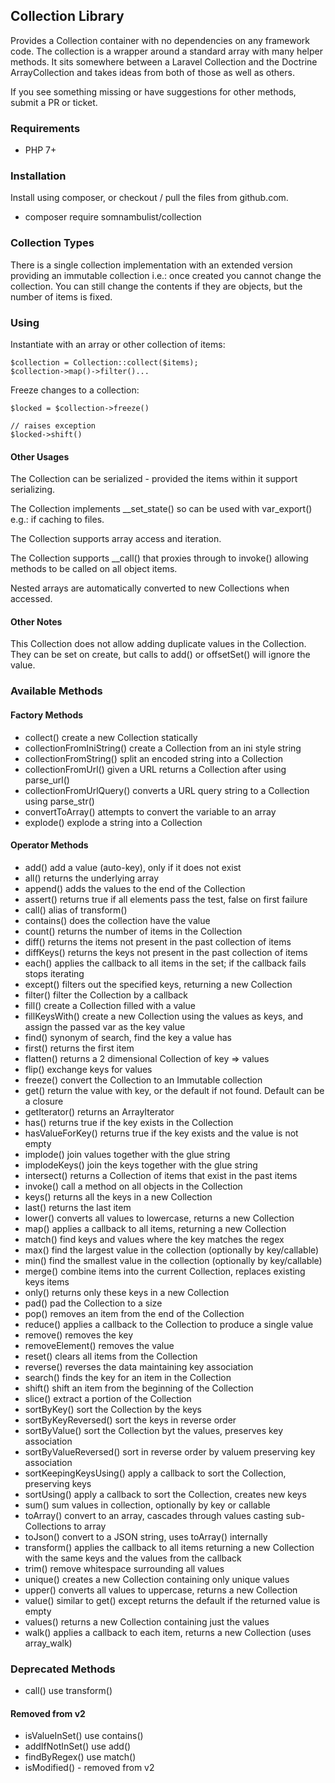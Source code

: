 ## Collection Library

Provides a Collection container with no dependencies on any framework code. The collection is a
wrapper around a standard array with many helper methods. It sits somewhere between a Laravel
Collection and the Doctrine ArrayCollection and takes ideas from both of those as well as others.

If you see something missing or have suggestions for other methods, submit a PR or ticket.

### Requirements

 * PHP 7+

### Installation

Install using composer, or checkout / pull the files from github.com.

 * composer require somnambulist/collection

### Collection Types

There is a single collection implementation with an extended version providing an immutable
collection i.e.: once created you cannot change the collection. You can still change the
contents if they are objects, but the number of items is fixed.

### Using

Instantiate with an array or other collection of items:

    $collection = Collection::collect($items);
    $collection->map()->filter()...
    
Freeze changes to a collection:

    $locked = $collection->freeze()
    
    // raises exception
    $locked->shift()

#### Other Usages

The Collection can be serialized - provided the items within it support serializing.

The Collection implements __set_state() so can be used with var_export() e.g.: if caching to files.

The Collection supports array access and iteration.

The Collection supports __call() that proxies through to invoke() allowing methods to be called on all object items.

Nested arrays are automatically converted to new Collections when accessed.

#### Other Notes

This Collection does not allow adding duplicate values in the Collection. They can be set
on create, but calls to add() or offsetSet() will ignore the value.

### Available Methods

#### Factory Methods

 * collect() create a new Collection statically
 * collectionFromIniString() create a Collection from an ini style string
 * collectionFromString() split an encoded string into a Collection
 * collectionFromUrl() given a URL returns a Collection after using parse_url()
 * collectionFromUrlQuery() converts a URL query string to a Collection using parse_str()
 * convertToArray() attempts to convert the variable to an array
 * explode() explode a string into a Collection

#### Operator Methods

 * add() add a value (auto-key), only if it does not exist
 * all() returns the underlying array
 * append() adds the values to the end of the Collection
 * assert() returns true if all elements pass the test, false on first failure
 * call() alias of transform()
 * contains() does the collection have the value
 * count() returns the number of items in the Collection
 * diff() returns the items not present in the past collection of items
 * diffKeys() returns the keys not present in the past collection of items
 * each() applies the callback to all items in the set; if the callback fails stops iterating
 * except() filters out the specified keys, returning a new Collection
 * filter() filter the Collection by a callback
 * fill() create a Collection filled with a value
 * fillKeysWith() create a new Collection using the values as keys, and assign the passed var as the key value
 * find() synonym of search, find the key a value has
 * first() returns the first item
 * flatten() returns a 2 dimensional Collection of key => values
 * flip() exchange keys for values
 * freeze() convert the Collection to an Immutable collection
 * get() return the value with key, or the default if not found. Default can be a closure
 * getIterator() returns an ArrayIterator
 * has() returns true if the key exists in the Collection
 * hasValueForKey() returns true if the key exists and the value is not empty
 * implode() join values together with the glue string
 * implodeKeys() join the keys together with the glue string
 * intersect() returns a Collection of items that exist in the past items
 * invoke() call a method on all objects in the Collection
 * keys() returns all the keys in a new Collection
 * last() returns the last item
 * lower() converts all values to lowercase, returns a new Collection
 * map() applies a callback to all items, returning a new Collection
 * match() find keys and values where the key matches the regex
 * max() find the largest value in the collection (optionally by key/callable)
 * min() find the smallest value in the collection (optionally by key/callable)
 * merge() combine items into the current Collection, replaces existing keys items
 * only() returns only these keys in a new Collection
 * pad() pad the Collection to a size
 * pop() removes an item from the end of the Collection
 * reduce() applies a callback to the Collection to produce a single value
 * remove() removes the key
 * removeElement() removes the value
 * reset() clears all items from the Collection
 * reverse() reverses the data maintaining key association
 * search() finds the key for an item in the Collection
 * shift() shift an item from the beginning of the Collection
 * slice() extract a portion of the Collection
 * sortByKey() sort the Collection by the keys
 * sortByKeyReversed() sort the keys in reverse order
 * sortByValue() sort the Collection byt the values, preserves key association
 * sortByValueReversed() sort in reverse order by valuem preserving key association
 * sortKeepingKeysUsing() apply a callback to sort the Collection, preserving keys
 * sortUsing() apply a callback to sort the Collection, creates new keys
 * sum() sum values in collection, optionally by key or callable
 * toArray() convert to an array, cascades through values casting sub-Collections to array
 * toJson() convert to a JSON string, uses toArray() internally
 * transform() applies the callback to all items returning a new Collection with the same keys and the values from the callback
 * trim() remove whitespace surrounding all values
 * unique() creates a new Collection containing only unique values
 * upper() converts all values to uppercase, returns a new Collection
 * value() similar to get() except returns the default if the returned value is empty
 * values() returns a new Collection containing just the values
 * walk() applies a callback to each item, returns a new Collection (uses array_walk)

### Deprecated Methods

 * call() use transform()

#### Removed from v2

 * isValueInSet() use contains()
 * addIfNotInSet() use add()
 * findByRegex() use match()
 * isModified() - removed from v2
